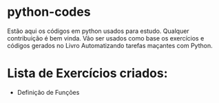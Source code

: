 # python-codes
Estão aqui os códigos em python usados para estudo.
Qualquer contribuição é bem vinda.
Vão ser usados como base os exercícios e códigos gerados no Livro
Automatizando tarefas maçantes com Python.

# Lista de  Exercícios criados:

- Definição de Funções

